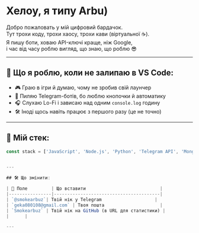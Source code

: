 # Хелоу, я типу  Arbu) 

Добро пожаловать у мій цифровий бардачок.  
Тут трохи коду, трохи хаосу, трохи кави (віртуальної ☕).  
Я пишу боти, ховаю API-ключі краще, ніж Google,  
і час від часу роблю вигляд, що знаю, що роблю 😎

---

## 🔧 Що я роблю, коли не залипаю в VS Code:

- 🎮 Граю в ігри й думаю, чому не зробив свій лаунчер  
- 💬 Пиляю Telegram-ботів, бо люблю кнопочки й автоматику  
- 🎧 Слухаю Lo-Fi і зависаю над одним `console.log` годину  
- 🛠️ Іноді щось навіть працює з першого разу (це не точно)

---

## 💾 Мій стек:

```js
const stack = ['JavaScript', 'Node.js', 'Python', 'Telegram API', 'MongoDB', 'VS Code', 'Ctrl+Z'];


---

## 🛠️ Що змінити:

| 🔧 Поле         | Що вставити                            |
|----------------|----------------------------------------|
| `@smokearbuz`| Твій нік у Telegram                    |
| `geka080108@gmail.com` | Твоя пошта                     |
| `Smokearbuz` | Твій нік на GitHub (в URL для статистики) |
|      |

---



